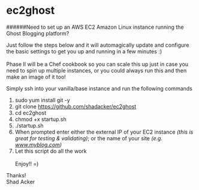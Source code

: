 # ec2ghost
######Need to set up an AWS EC2 Amazon Linux instance running the Ghost Blogging platform? 


Just follow the steps below and it will automagically update and configure the basic settings to get you up and running in a few minutes :)<br><br>Phase II will be a Chef cookbook so you can scale this up just in case you need to spin up multiple instances, or you could always run this and then make an image of it too!


Simply ssh into your vanilla/base instance and run the following commands

1. sudo yum install git -y<br>
2. git clone https://github.com/shadacker/ec2ghost<br>
3. cd ec2ghost<br>
4. chmod +x startup.sh<br>
5. ./startup.sh<br>
6. When prompted enter either the external IP of your EC2 instance *(this is great for testing & validating)*; or the name of your site *(e.g. www.myblog.com)* 
7. Let this script do all the work<br><br>Enjoy!!  =)

Thanks!<br>
Shad Acker

